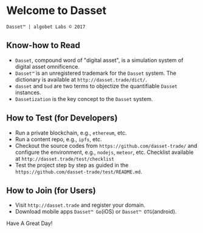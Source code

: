 # Welcome to Dasset
`Dasset™ | algobet Labs © 2017`

## Know-how to Read

* `Dasset`, compound word of "digital asset", is a simulation system of digital asset omnificence.
* `Dasset™` is an unregistered trademark for the `Dasset` system. The dictionary is available at `http://dasset.trade/dict/`.
* `dasset` and `bud` are two terms to objectize the quantifiable `Dasset` instances.
* `Dassetization` is the key concept to the `Dasset` system. 


## How to Test (for Developers) 

* Run a private blockchain, e.g., `ethereum`, etc.
* Run a content repo, e.g., `ipfs`, etc.
* Checkout the source codes from `https://github.com/dasset-trade/` and configure the environment, e.g., `nodejs`, `meteor`, etc. Checklist available at `http://dasset.trade/test/checklist`
* Test the project step by step as guided in the `https://github.com/dasset-trade/test/README.md`.


## How to Join (for Users)

* Visit `http://dasset.trade` and register your domain.
* Download mobile apps `Dasset™ Go`(iOS) or `Dasset™ OTG`(android).

Have A Great Day!
